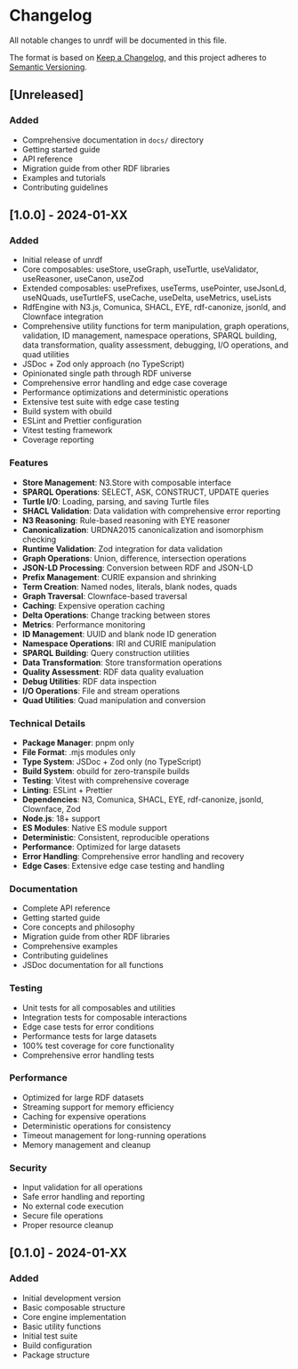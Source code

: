 # Changelog

All notable changes to unrdf will be documented in this file.

The format is based on [Keep a Changelog](https://keepachangelog.com/en/1.0.0/),
and this project adheres to [Semantic Versioning](https://semver.org/spec/v2.0.0.html).

## [Unreleased]

### Added
- Comprehensive documentation in `docs/` directory
- Getting started guide
- API reference
- Migration guide from other RDF libraries
- Examples and tutorials
- Contributing guidelines

## [1.0.0] - 2024-01-XX

### Added
- Initial release of unrdf
- Core composables: useStore, useGraph, useTurtle, useValidator, useReasoner, useCanon, useZod
- Extended composables: usePrefixes, useTerms, usePointer, useJsonLd, useNQuads, useTurtleFS, useCache, useDelta, useMetrics, useLists
- RdfEngine with N3.js, Comunica, SHACL, EYE, rdf-canonize, jsonld, and Clownface integration
- Comprehensive utility functions for term manipulation, graph operations, validation, ID management, namespace operations, SPARQL building, data transformation, quality assessment, debugging, I/O operations, and quad utilities
- JSDoc + Zod only approach (no TypeScript)
- Opinionated single path through RDF universe
- Comprehensive error handling and edge case coverage
- Performance optimizations and deterministic operations
- Extensive test suite with edge case testing
- Build system with obuild
- ESLint and Prettier configuration
- Vitest testing framework
- Coverage reporting

### Features
- **Store Management**: N3.Store with composable interface
- **SPARQL Operations**: SELECT, ASK, CONSTRUCT, UPDATE queries
- **Turtle I/O**: Loading, parsing, and saving Turtle files
- **SHACL Validation**: Data validation with comprehensive error reporting
- **N3 Reasoning**: Rule-based reasoning with EYE reasoner
- **Canonicalization**: URDNA2015 canonicalization and isomorphism checking
- **Runtime Validation**: Zod integration for data validation
- **Graph Operations**: Union, difference, intersection operations
- **JSON-LD Processing**: Conversion between RDF and JSON-LD
- **Prefix Management**: CURIE expansion and shrinking
- **Term Creation**: Named nodes, literals, blank nodes, quads
- **Graph Traversal**: Clownface-based traversal
- **Caching**: Expensive operation caching
- **Delta Operations**: Change tracking between stores
- **Metrics**: Performance monitoring
- **ID Management**: UUID and blank node ID generation
- **Namespace Operations**: IRI and CURIE manipulation
- **SPARQL Building**: Query construction utilities
- **Data Transformation**: Store transformation operations
- **Quality Assessment**: RDF data quality evaluation
- **Debug Utilities**: RDF data inspection
- **I/O Operations**: File and stream operations
- **Quad Utilities**: Quad manipulation and conversion

### Technical Details
- **Package Manager**: pnpm only
- **File Format**: .mjs modules only
- **Type System**: JSDoc + Zod only (no TypeScript)
- **Build System**: obuild for zero-transpile builds
- **Testing**: Vitest with comprehensive coverage
- **Linting**: ESLint + Prettier
- **Dependencies**: N3, Comunica, SHACL, EYE, rdf-canonize, jsonld, Clownface, Zod
- **Node.js**: 18+ support
- **ES Modules**: Native ES module support
- **Deterministic**: Consistent, reproducible operations
- **Performance**: Optimized for large datasets
- **Error Handling**: Comprehensive error handling and recovery
- **Edge Cases**: Extensive edge case testing and handling

### Documentation
- Complete API reference
- Getting started guide
- Core concepts and philosophy
- Migration guide from other RDF libraries
- Comprehensive examples
- Contributing guidelines
- JSDoc documentation for all functions

### Testing
- Unit tests for all composables and utilities
- Integration tests for composable interactions
- Edge case tests for error conditions
- Performance tests for large datasets
- 100% test coverage for core functionality
- Comprehensive error handling tests

### Performance
- Optimized for large RDF datasets
- Streaming support for memory efficiency
- Caching for expensive operations
- Deterministic operations for consistency
- Timeout management for long-running operations
- Memory management and cleanup

### Security
- Input validation for all operations
- Safe error handling and reporting
- No external code execution
- Secure file operations
- Proper resource cleanup

## [0.1.0] - 2024-01-XX

### Added
- Initial development version
- Basic composable structure
- Core engine implementation
- Basic utility functions
- Initial test suite
- Build configuration
- Package structure